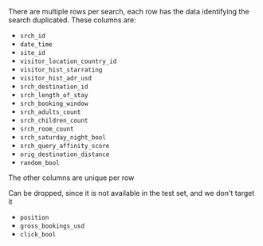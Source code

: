 There are multiple rows per search, each row has the data identifying the search duplicated. These columns are:
* `srch_id`
* `date_time`
* `site_id`
* `visitor_location_country_id`
* `visitor_hist_starrating`
* `visitor_hist_adr_usd`
* `srch_destination_id`
* `srch_length_of_stay`
* `srch_booking_window`
* `srch_adults_count`
* `srch_children_count`
* `srch_room_count`
* `srch_saturday_night_bool`
* `srch_query_affinity_score`
* `orig_destination_distance`
* `random_bool`

The other columns are unique per row

Can be dropped, since it is not available in the test set, and we don't target it
* `position`
* `gross_bookings_usd`
* `click_bool`